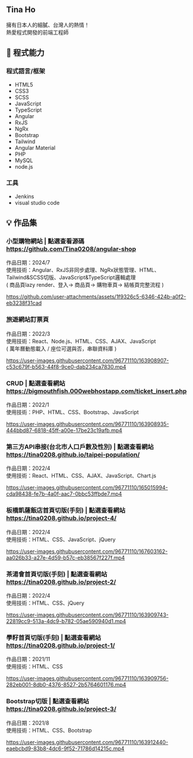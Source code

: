 ## Tina Ho

擁有日本人的細膩、台灣人的熱情！<br>
熱愛程式開發的前端工程師

## 🧠 程式能力
### 程式語言/框架
- HTML5
- CSS3
- SCSS
- JavaScript
- TypeScript
- Angular
- RxJS
- NgRx
- Bootstrap
- Tailwind
- Angular Material
- PHP
- MySQL
- node.js

### 工具
- Jenkins
- visual studio code

## 💡 作品集
### 小型購物網站 | 點選查看源碼 https://github.com/Tina0208/angular-shop<br>
作品日期：2024/7<br>
使用技術：Angular、RxJS非同步處理、NgRx狀態管理、HTML、Tailwind&SCSS切版、JavaScript&TypeScript邏輯處理<br>
( 商品頁lazy render、登入-> 商品頁-> 購物車頁-> 結帳頁完整流程 )<br>

https://github.com/user-attachments/assets/1f9326c5-6346-424b-a0f2-eb3238f31cad

### 旅遊網站訂票頁<br>
作品日期：2022/3<br>
使用技術：React、Node.js、HTML、CSS、AJAX、JavaScript<br>
( 萬年曆動態載入 / 座位可選與否，串聯資料庫 )<br>

https://user-images.githubusercontent.com/96771110/163908907-c53c679f-b563-44f8-9ce0-dab234ca7830.mp4

### CRUD | 點選查看網站 https://bigmouthfish.000webhostapp.com/ticket_insert.php<br>
作品日期：2022/1<br>
使用技術：PHP、HTML、CSS、Bootstrap、JavaScript<br>

https://user-images.githubusercontent.com/96771110/163908935-444bbd87-6818-45ff-a00e-17be23c19afb.mp4

### 第三方API串接(台北市人口戶數及性別) | 點選查看網站 https://tina0208.github.io/taipei-population/
作品日期：2022/4<br>
使用技術：React、HTML、CSS、AJAX、JavaScript、Chart.js<br>

https://user-images.githubusercontent.com/96771110/165015994-cda98438-fe7b-4a0f-aac7-0bbc53ffbde7.mp4

### 板橋凱薩飯店首頁切版(手刻) | 點選查看網站 https://tina0208.github.io/project-4/
作品日期：2022/4<br>
使用技術：HTML、CSS、JavaScript、jQuery<br>

https://user-images.githubusercontent.com/96771110/167603162-aa026b33-a27e-4d59-b57c-eb38567f227f.mp4

### 茶湯會首頁切版(手刻) | 點選查看網站 https://tina0208.github.io/project-2/
作品日期：2022/4<br>
使用技術：HTML、CSS、jQuery<br>

https://user-images.githubusercontent.com/96771110/163909743-22819cc9-513a-4dc9-b782-05ae590940d1.mp4

### 學籽首頁切版(手刻) | 點選查看網站 https://tina0208.github.io/project-1/
作品日期：2021/11<br>
使用技術：HTML、CSS<br>

https://user-images.githubusercontent.com/96771110/163909756-282eb001-8db0-4376-8527-2b5764601176.mp4

### Bootstrap切版 | 點選查看網站 https://tina0208.github.io/project-3/
作品日期：2021/8<br>
使用技術：HTML、CSS、Bootstrap<br>

https://user-images.githubusercontent.com/96771110/163912440-eaebcbd9-83b8-4dc6-9f52-71786d14215c.mp4




<!--
**Tina0208/Tina0208** is a ✨ _special_ ✨ repository because its `README.md` (this file) appears on your GitHub profile.

Here are some ideas to get you started:

- 🔭 I’m currently working on ...
- 🌱 I’m currently learning ...
- 👯 I’m looking to collaborate on ...
- 🤔 I’m looking for help with ...
- 💬 Ask me about ...
- 📫 How to reach me: ...
- 😄 Pronouns: ...
- ⚡ Fun fact: ...
-->



















